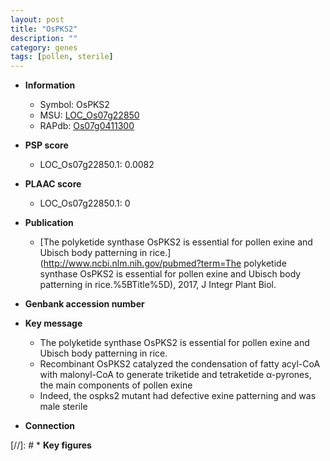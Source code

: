 ```yaml
---
layout: post
title: "OsPKS2"
description: ""
category: genes
tags: [pollen, sterile]
---
```


* **Information**  
    + Symbol: OsPKS2  
    + MSU: [LOC_Os07g22850](http://rice.plantbiology.msu.edu/cgi-bin/ORF_infopage.cgi?orf=LOC_Os07g22850)  
    + RAPdb: [Os07g0411300](http://rapdb.dna.affrc.go.jp/viewer/gbrowse_details/irgsp1?name=Os07g0411300)  

* **PSP score**  
    + LOC_Os07g22850.1: 0.0082 

* **PLAAC score**  
    + LOC_Os07g22850.1: 0 

* **Publication**  
    + [The polyketide synthase OsPKS2 is essential for pollen exine and Ubisch body patterning in rice.](http://www.ncbi.nlm.nih.gov/pubmed?term=The polyketide synthase OsPKS2 is essential for pollen exine and Ubisch body patterning in rice.%5BTitle%5D), 2017, J Integr Plant Biol.

* **Genbank accession number**  

* **Key message**  
    + The polyketide synthase OsPKS2 is essential for pollen exine and Ubisch body patterning in rice.
    + Recombinant OsPKS2 catalyzed the condensation of fatty acyl-CoA with malonyl-CoA to generate triketide and tetraketide α-pyrones, the main components of pollen exine
    + Indeed, the ospks2 mutant had defective exine patterning and was male sterile

* **Connection**  

[//]: # * **Key figures**  


